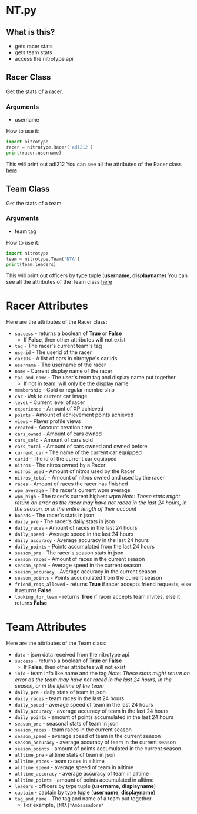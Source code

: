 # NT.py
## What is this?
* gets racer stats
* gets team stats
* access the nitrotype api
## Racer Class
Get the stats of a racer.
### Arguments
* username

How to use it:
```python
import nitrotype
racer = nitrotype.Racer('adl212')
print(racer.username)
```
This will print out adl212
You can see all the attributes of the Racer class [here](#racer-attributes)

## Team Class
Get the stats of a team.
### Arguments
* team tag

How to use it:
```python
import nitrotype
team = nitrotype.Team('NTA')
print(team.leaders)
```
This will print out officers by type tuple (**username**, **displayname**)
You can see all the attributes of the Team class [here](#team-attributes)

# Racer Attributes
Here are the attributes of the Racer class:
* `success` - returns a boolean of **True** or **False**
    * If **False**, then other attributes will not exist
* `tag` - The racer's current team's tag
* `userid` - The userid of the racer
* `carIDs` - A list of cars in nitrotype's car ids
* `username` - The username of the racer
* `name` - Current display name of the racer
* `tag_and_name` - The user's team tag and display name put together
    * If not in team, will only be the display name
* `membership` - Gold or regular membership
* `car` - *link* to current car image
* `level` - Current level of racer
* `experience` - Amount of XP achieved
* `points` - Amount of achievement points achieved
* `views` - Player profile views
* `created` - Account creation time
* `cars_owned` - Amount of cars owned
* `cars_sold` - Amount of cars sold
* `cars_total` - Amount of cars owned and owned before
* `current_car` - The name of the current car equipped
* `carid` - The id of the current car equipped
* `nitros` - The nitros owned by a Racer
* `nitros_used` - Amount of nitros used by the Racer
* `nitros_total` - Amount of nitros owned and used by the racer
* `races` - Amount of races the racer has finished
* `wpm_average` - The racer's current wpm average
* `wpm_high` - The racer's current highest wpm
*Note: These stats might return an error as the racer may have not raced in the last 24 hours, in the season, or in the entire length of their account*
* `boards` - The racer's stats in json
* `daily_pre` - The racer's daily stats in json
* `daily_races` - Amount of races in the last 24 hours
* `daily_speed` - Average speed in the last 24 hours
* `daily_accuracy` - Average accuracy in the last 24 hours
* `daily_points` - Points accumulated from the last 24 hours
* `season_pre` - The racer's season stats in json
* `season_races` - Amount of races in the current season
* `season_speed` - Average speed in the current season
* `season_accuracy` - Average accuracy in the current season
* `season_points` - Points accumulated from the current season
* `friend_reqs_allowed` - returns **True** if racer accepts friend requests, else it returns **False**
* `looking_for_team` - returns **True** if racer accepts team invites, else it returns **False**
# Team Attributes
Here are the attributes of the Team class:
* `data` - json data received from the nitrotype api
* `success` - returns a boolean of **True** or **False**
    * If **False**, then other attributes will not exist
* `info` - team info like name and the tag
*Note: These stats might return an error as the team may have not raced in the last 24 hours, in the season, or in the lifetime of the team*
* `daily_pre` - daily stats of team in json
* `daily_races` - team races in the last 24 hours
* `daily_speed` - average speed of team in the last 24 hours
* `daily_accuracy` - average accuracy of team in the last 24 hours
* `daily_points` - amount of points accumulated in the last 24 hours
* `season_pre` - seasonal stats of team in json
* `season_races` - team races in the current season
* `season_speed` - average speed of team in the current season
* `season_accuracy` - average accuracy of team in the current season
* `season_points` - amount of points accumulated in the current season
* `alltime_pre` - alltime stats of team in json
* `alltime_races` - team races in alltime
* `alltime_speed` - average speed of team in alltime
* `alltime_accuracy` - average accuracy of team in alltime
* `alltime_points` - amount of points accumulated in alltime
* `leaders` - officers by type tuple (**username**, **displayname**)
* `captain` - captain by type tuple (**username**, **displayname**)
* `tag_and_name` - The tag and name of a team put together
    * For example, `[NTA]*Ambassadors*`